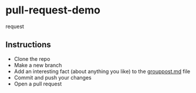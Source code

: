 # pull-request-demo
request

## Instructions
- Clone the repo
- Make a new branch
- Add an interesting fact (about anything you like) to the [grouppost.md](/grouppost.md) file
- Commit and push your changes
- Open a pull request
